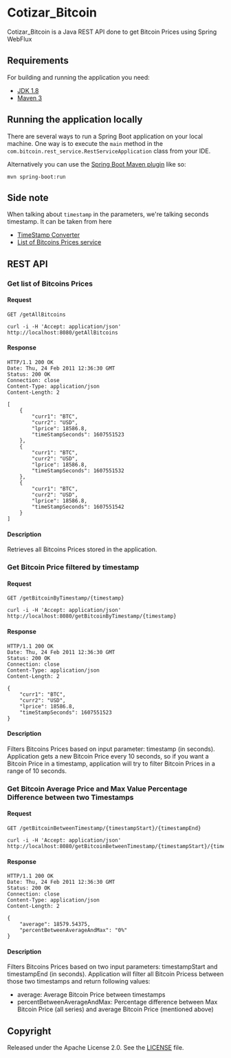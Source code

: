 # Cotizar_Bitcoin

Cotizar_Bitcoin is a Java REST API done to get Bitcoin Prices using Spring WebFlux

## Requirements

For building and running the application you need:

- [JDK 1.8](http://www.oracle.com/technetwork/java/javase/downloads/jdk8-downloads-2133151.html)
- [Maven 3](https://maven.apache.org)

## Running the application locally

There are several ways to run a Spring Boot application on your local machine. One way is to execute the `main` method in the `com.bitcoin.rest_service.RestServiceApplication` class from your IDE.

Alternatively you can use the [Spring Boot Maven plugin](https://docs.spring.io/spring-boot/docs/current/reference/html/build-tool-plugins-maven-plugin.html) like so:

```shell
mvn spring-boot:run
```
## Side note

When talking about `timestamp` in the parameters, we're talking seconds timestamp. It can be taken from here
- [TimeStamp Converter](https://www.unixtimestamp.com/)
- [List of Bitcoins Prices service](#get-list-of-bitcoins-prices)

## REST API

### Get list of Bitcoins Prices

#### Request

`GET /getAllBitcoins`

    curl -i -H 'Accept: application/json' http://localhost:8080/getAllBitcoins

#### Response

    HTTP/1.1 200 OK
    Date: Thu, 24 Feb 2011 12:36:30 GMT
    Status: 200 OK
    Connection: close
    Content-Type: application/json
    Content-Length: 2

    [
        {
            "curr1": "BTC",
            "curr2": "USD",
            "lprice": 18586.8,
            "timeStampSeconds": 1607551523
        },
        {
            "curr1": "BTC",
            "curr2": "USD",
            "lprice": 18586.8,
            "timeStampSeconds": 1607551532
        },
        {
            "curr1": "BTC",
            "curr2": "USD",
            "lprice": 18586.8,
            "timeStampSeconds": 1607551542
        }
    ]

#### Description

Retrieves all Bitcoins Prices stored in the application.

### Get Bitcoin Price filtered by timestamp

#### Request

`GET /getBitcoinByTimestamp/{timestamp}`

    curl -i -H 'Accept: application/json' http://localhost:8080/getBitcoinByTimestamp/{timestamp}

#### Response

    HTTP/1.1 200 OK
    Date: Thu, 24 Feb 2011 12:36:30 GMT
    Status: 200 OK
    Connection: close
    Content-Type: application/json
    Content-Length: 2

    {
        "curr1": "BTC",
        "curr2": "USD",
        "lprice": 18586.8,
        "timeStampSeconds": 1607551523
    }

#### Description

Filters Bitcoins Prices based on input parameter: timestamp (in seconds). Application gets a new Bitcoin Price every 10 seconds, so if you want a Bitcoin Price in a timestamp, application will try to filter Bitcoin Prices in a range of 10 seconds.

### Get Bitcoin Average Price and Max Value Percentage Difference between two Timestamps

#### Request

`GET /getBitcoinBetweenTimestamp/{timestampStart}/{timestampEnd}`

    curl -i -H 'Accept: application/json' http://localhost:8080/getBitcoinBetweenTimestamp/{timestampStart}/{timestampEnd}

#### Response

    HTTP/1.1 200 OK
    Date: Thu, 24 Feb 2011 12:36:30 GMT
    Status: 200 OK
    Connection: close
    Content-Type: application/json
    Content-Length: 2

    {
        "average": 18579.54375,
        "percentBetweenAverageAndMax": "0%"
    }

#### Description

Filters Bitcoins Prices based on two input parameters: timestampStart and timestampEnd (in seconds). Application will filter all Bitcoin Pricess between those two timestamps and return following values:
- average: Average Bitcoin Price between timestamps
- percentBetweenAverageAndMax: Percentage difference between Max Bitcoin Price (all series) and average Bitcoin Price (mentioned above)

## Copyright

Released under the Apache License 2.0. See the [LICENSE](https://github.com/FedericoUrones/cotizar_bitcoin/blob/main/LICENSE) file.